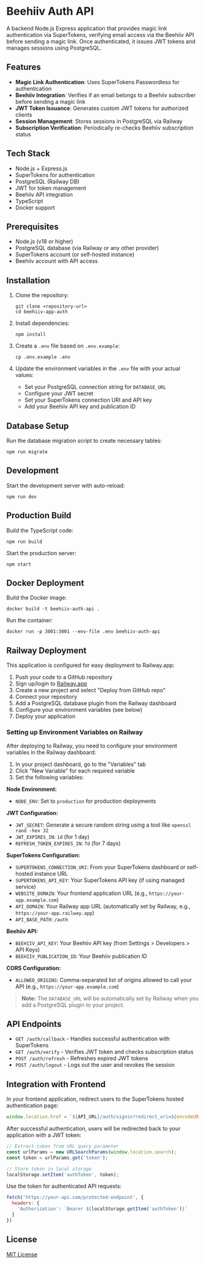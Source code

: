 # Beehiiv Auth API

A backend Node.js Express application that provides magic link authentication via SuperTokens, verifying email access via the Beehiiv API before sending a magic link. Once authenticated, it issues JWT tokens and manages sessions using PostgreSQL.

## Features

- **Magic Link Authentication**: Uses SuperTokens Passwordless for authentication
- **Beehiiv Integration**: Verifies if an email belongs to a Beehiiv subscriber before sending a magic link
- **JWT Token Issuance**: Generates custom JWT tokens for authorized clients
- **Session Management**: Stores sessions in PostgreSQL via Railway
- **Subscription Verification**: Periodically re-checks Beehiiv subscription status

## Tech Stack

- Node.js + Express.js
- SuperTokens for authentication
- PostgreSQL (Railway DB)
- JWT for token management
- Beehiiv API integration
- TypeScript
- Docker support

## Prerequisites

- Node.js (v18 or higher)
- PostgreSQL database (via Railway or any other provider)
- SuperTokens account (or self-hosted instance)
- Beehiiv account with API access

## Installation

1. Clone the repository:
   ```
   git clone <repository-url>
   cd beehiiv-app-auth
   ```

2. Install dependencies:
   ```
   npm install
   ```

3. Create a `.env` file based on `.env.example`:
   ```
   cp .env.example .env
   ```

4. Update the environment variables in the `.env` file with your actual values:
   - Set your PostgreSQL connection string for `DATABASE_URL`
   - Configure your JWT secret
   - Set your SuperTokens connection URI and API key
   - Add your Beehiiv API key and publication ID

## Database Setup

Run the database migration script to create necessary tables:

```
npm run migrate
```

## Development

Start the development server with auto-reload:

```
npm run dev
```

## Production Build

Build the TypeScript code:

```
npm run build
```

Start the production server:

```
npm start
```

## Docker Deployment

Build the Docker image:

```
docker build -t beehiiv-auth-api .
```

Run the container:

```
docker run -p 3001:3001 --env-file .env beehiiv-auth-api
```

## Railway Deployment

This application is configured for easy deployment to Railway.app:

1. Push your code to a GitHub repository
2. Sign up/login to [Railway.app](https://railway.app)
3. Create a new project and select "Deploy from GitHub repo"
4. Connect your repository
5. Add a PostgreSQL database plugin from the Railway dashboard
6. Configure your environment variables (see below)
7. Deploy your application

### Setting up Environment Variables on Railway

After deploying to Railway, you need to configure your environment variables in the Railway dashboard:

1. In your project dashboard, go to the "Variables" tab
2. Click "New Variable" for each required variable
3. Set the following variables:

**Node Environment:**
- `NODE_ENV`: Set to `production` for production deployments

**JWT Configuration:**
- `JWT_SECRET`: Generate a secure random string using a tool like `openssl rand -hex 32`
- `JWT_EXPIRES_IN`: `1d` (for 1 day)
- `REFRESH_TOKEN_EXPIRES_IN`: `7d` (for 7 days)

**SuperTokens Configuration:**
- `SUPERTOKENS_CONNECTION_URI`: From your SuperTokens dashboard or self-hosted instance URL
- `SUPERTOKENS_API_KEY`: Your SuperTokens API key (if using managed service)
- `WEBSITE_DOMAIN`: Your frontend application URL (e.g., `https://your-app.example.com`)
- `API_DOMAIN`: Your Railway app URL (automatically set by Railway, e.g., `https://your-app.railway.app`)
- `API_BASE_PATH`: `/auth`

**Beehiiv API:**
- `BEEHIIV_API_KEY`: Your Beehiiv API key (from Settings > Developers > API Keys)
- `BEEHIIV_PUBLICATION_ID`: Your Beehiiv publication ID

**CORS Configuration:**
- `ALLOWED_ORIGINS`: Comma-separated list of origins allowed to call your API (e.g., `https://your-app.example.com`)

> **Note:** The `DATABASE_URL` will be automatically set by Railway when you add a PostgreSQL plugin to your project.

## API Endpoints

- `GET /auth/callback` - Handles successful authentication with SuperTokens
- `GET /auth/verify` - Verifies JWT token and checks subscription status
- `POST /auth/refresh` - Refreshes expired JWT tokens
- `POST /auth/logout` - Logs out the user and revokes the session

## Integration with Frontend

In your frontend application, redirect users to the SuperTokens hosted authentication page:

```javascript
window.location.href = `${API_URL}/auth/signin?redirect_uri=${encodeURIComponent(CALLBACK_URL)}`;
```

After successful authentication, users will be redirected back to your application with a JWT token:

```javascript
// Extract token from URL query parameter
const urlParams = new URLSearchParams(window.location.search);
const token = urlParams.get('token');

// Store token in local storage
localStorage.setItem('authToken', token);
```

Use the token for authenticated API requests:

```javascript
fetch('https://your-api.com/protected-endpoint', {
  headers: {
    'Authorization': `Bearer ${localStorage.getItem('authToken')}`
  }
})
```

## License

[MIT License](LICENSE) 